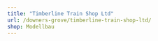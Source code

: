 ```yaml
---
title: "Timberline Train Shop Ltd"
url: /downers-grove/timberline-train-shop-ltd/
shop: Modellbau
---
```

